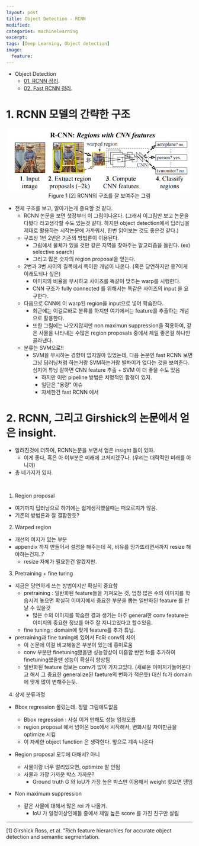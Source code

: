 ```yaml
---
layout: post
title: Object Detection - RCNN
modified:
categories: machinelearning
excerpt:
tags: [Deep Learning, Object detection]
image:
  feature:
---
```


- Object Detection
  - [01. RCNN 정리](https://ksh12191.github.io/machinelearning/Object_Detection-(RCNN)/).
  - [02. Fast RCNN 정리](https://ksh12191.github.io/machinelearning/Object_Detection-(fastRCNN)/).

# 1. RCNN 모델의 간략한 구조
  <center>
     <img src="/images/RCNN/01_rcnn_structrue.png">
  </center>

  <center>
      Figure 1 [2] RCNN의 구조를 잘 보여주는 그림
  </center>

- 전체 구조를 보고, 알아가는게 중요할 것 같다.
  - RCNN 논문을 보면 첫장부터 이 그림이나온다. (그래서 이그림만 보고 논문을 다봤다 라고생각할 수도 있는것 같다. 하지만 object detection에서 딥러닝을 제대로 활용하는 시작논문에 가까워서, 한번 읽어보는 것도 좋은것 같다.)
  - 구조상 1번 2번은 기존의 방법론이 이용된다.
    - 그림에서 물체가 있을 것만 같은 지역을 찾아주는 알고리즘을 돌린다. (ex) selective search)
    - 그리고 많은 숫자의 region proposal을 얻는다.
  - 2번과 3번 사이의 길목에서 특이한 개념이 나온다. (혹은 당연하지만 응?이게 이래도되나 싶은)
    - 이미지의 비율을 무시하고 사이즈를 똑같이 맞추는 warp를 시행한다.
    - CNN 구조가 fully connected 를 위해서는 똑같은 사이즈의 input 을 요구한다.
  - 다음으로 CNN에 이 warp된 region을 input으로 넣어 학습한다.
    - 최근에는 이걸로바로 분류를 하지만 여기에서는 feature를 추출하는 개념으로 활용한다.
    - 또한 그림에는 나오지않지만 non maximun suppression을 적용하여, 같은 사물을 나타내는 수많은 region proposals 중에서 제일 좋은걸 하나만 골라낸다.
  - 분류는 SVM으로!!
    - SVM을 무시하는 경향이 없지않아 있었는데, 다음 논문인 fast RCNN 보면 그냥 딥러닝처럼 하는거랑 SVM하는거랑 별차이가 없다는 것을 보여준다. 심지어 튜닝 잘하면 CNN feature 추출 + SVM 이 더 좋을 수도 있음
      - 하지만 이런 pipeline 방법은 치명적인 함정이 있지.
      - 일단은 "용량" 이슈
      - 자세한건 fast RCNN 에서


# 2. RCNN, 그리고 Girshick의 논문에서 얻은 insight.

- 알려진것에 더하여, RCNN논문을 보면서 얻은 insight 들이 있따.
  - 이게 좋다, 혹은 아 이부분은 미래에 고쳐지겠구나. (우리는 대략적인 미래를 아니까)
- 총 네가지가 있따.

<br>

1. Region proposal
- 여기까지 딥러닝으로 하기에는 쉽게생각했을때는 떠오르지가 않음.
- 기존의 방법론과 잘 결합한듯?

2. Warped region
- 개선의 여지가 있는 부분
- appendix 까지 만들어서 설명을 해주는데 꼭, 비유를 망가뜨리면서까지 resize 해야하는건지..?
  - resize 자체가 필요한건 알겠지만.

3. Pretraining + fine turing
- 지금은 당연하게 쓰는 방법이지만 확실히 중요함
  - pretraining : 일반화된 feature들을 가져오는 것, 엄청 많은 수의 이미지를 학습시켜 놓으면 확실히 이미지에서 중요한 부분을 뽑는 일반화된 feature 를 만날 수 있을것
    - 많은 수의 이미지를 학습한 결과 생기는 아주 general한 conv feature는 이미지의 중요한 정보를 아주 잘 지니고있다고 할수있음.
  - fine tuning : domain에 맞게 feature를 추가 튜닝.
- pretraining과 fine tuning에 있어서 Fc와 conv의 차이
  - 이 논문에 이걸 비교해놓은 부분이 있는데 흥미로움
  - conv 부분만 finetuning했을땐 성능향상이 미흡함 반면 fc를 추가하여 finetuning했을땐 성능이 확실히 향상됨
  - 일반화된 feature 정보는 conv가 많이 가지고있다. (새로운 이미지가들어온다고 해서 그 중요한 generalize된 faeture의 변화가 적은듯) 대신 fc가 domain에 맞게 많이 변해주는듯.

4. 상세 분류과정
- Bbox regression 몰랐는데. 정말
그림에도없음
  - Bbox regression : 사실 이거 만해도 성능 엄청오름
  - region proposal 에서 넘어온 box에서 시작해서, 변화시킬 차이만큼을 optimize 시킴
  - 이 자세한 object function 은 생략한다. 앞으로 계속 나온다
- Region proposal 모두에 대해서? 아니
  - 사물이랑 너무 멀리있으면, optimize 잘 안됨
  - 사물과 가장 가까운 박스
가까운?
    - Ground truth G 와 IoU가 가장 높은 박스만 이용해서 weight 찾으면 땡임

- Non maximum suppression
  - 같은 사물에 대해서 많은 roi 가 나올거.
    - IoU 가 일정이상인애들 중에서 제일 높은 score 를 가진 친구만 살림

---
  [1] Girshick Ross, et al. "Rich feature hierarchies for accurate object detection and semantic segmentation.
